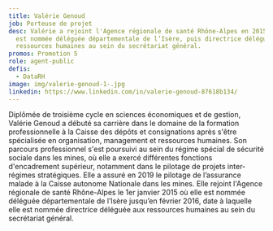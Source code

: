 ```yaml
---
title: Valérie Genoud
job: Porteuse de projet
desc: Valérie a rejoint l'Agence régionale de santé Rhône-Alpes en 2015 où elle
  est nommée déléguée départementale de l’Isère, puis directrice déléguée aux
  ressources humaines au sein du secrétariat général.
promos: Promotion 5
role: agent-public
defis:
  - DataRH
image: img/valerie-genoud-1-.jpg
linkedin: https://www.linkedin.com/in/valerie-genoud-87618b134/
---
```

Diplômée de troisième cycle en sciences économiques et de gestion, Valérie Genoud a débuté sa carrière dans le domaine de la formation professionnelle à la Caisse des dépôts et consignations après s'être spécialisée en organisation, management et ressources humaines. Son parcours professionnel s'est poursuivi au sein du régime spécial de sécurité sociale dans les mines, où elle a exercé différentes fonctions d'encadrement supérieur, notamment dans le pilotage de projets inter-régimes stratégiques. Elle a assuré en 2019 le pilotage de l’assurance malade à la Caisse autonome Nationale dans les mines. Elle rejoint l'Agence régionale de santé Rhône-Alpes le 1er janvier 2015 où elle est nommée déléguée départementale de l’Isère jusqu’en février 2016, date à laquelle elle est nommée directrice déléguée aux ressources humaines au sein du secrétariat général.
